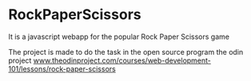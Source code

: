 # RockPaperScissors 
It is a javascript webapp for the popular Rock Paper Scissors game

The project is made to do the task in the open source program the odin project www.theodinproject.com/courses/web-development-101/lessons/rock-paper-scissors

